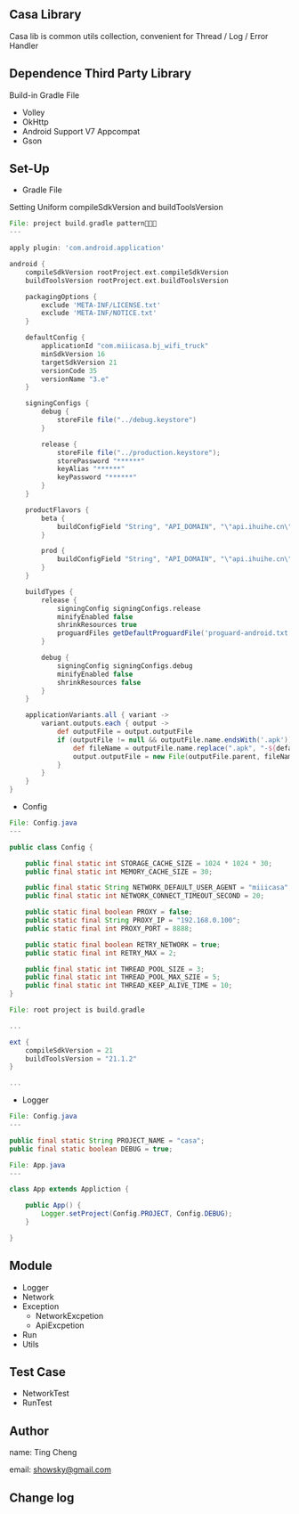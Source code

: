 Casa Library
---
Casa lib is common utils collection, convenient for Thread / Log / Error Handler

Dependence Third Party Library
---
Build-in Gradle File

* Volley
* OkHttp
* Android Support V7 Appcompat
* Gson

Set-Up
---

* Gradle File

Setting Uniform compileSdkVersion and buildToolsVersion

``` gradle
File: project build.gradle pattern
---

apply plugin: 'com.android.application'

android {
    compileSdkVersion rootProject.ext.compileSdkVersion
    buildToolsVersion rootProject.ext.buildToolsVersion

    packagingOptions {
        exclude 'META-INF/LICENSE.txt'
        exclude 'META-INF/NOTICE.txt'
    }

    defaultConfig {
        applicationId "com.miiicasa.bj_wifi_truck"
        minSdkVersion 16
        targetSdkVersion 21
        versionCode 35
        versionName "3.e"
    }

    signingConfigs {
        debug {
            storeFile file("../debug.keystore")
        }

        release {
            storeFile file("../production.keystore");
            storePassword "******"
            keyAlias "******"
            keyPassword "******"
        }
    }

    productFlavors {
        beta {
            buildConfigField "String", "API_DOMAIN", "\"api.ihuihe.cn\""
        }

        prod {
            buildConfigField "String", "API_DOMAIN", "\"api.ihuihe.cn\""
        }
    }

    buildTypes {
        release {
            signingConfig signingConfigs.release
            minifyEnabled false
            shrinkResources true
            proguardFiles getDefaultProguardFile('proguard-android.txt'), 'proguard-rules.pro'
        }

        debug {
            signingConfig signingConfigs.debug
            minifyEnabled false
            shrinkResources false
        }
    }

    applicationVariants.all { variant ->
        variant.outputs.each { output ->
            def outputFile = output.outputFile
            if (outputFile != null && outputFile.name.endsWith('.apk')) {
                def fileName = outputFile.name.replace(".apk", "-${defaultConfig.versionName}-${defaultConfig.versionCode}.apk")
                output.outputFile = new File(outputFile.parent, fileName)
            }
        }
    }
}
```

* Config

```java
File: Config.java
---

public class Config {

    public final static int STORAGE_CACHE_SIZE = 1024 * 1024 * 30;
    public final static int MEMORY_CACHE_SIZE = 30;

    public final static String NETWORK_DEFAULT_USER_AGENT = "miiicasa";
    public final static int NETWORK_CONNECT_TIMEOUT_SECOND = 20;

    public static final boolean PROXY = false;
    public static final String PROXY_IP = "192.168.0.100";
    public static final int PROXY_PORT = 8888;

    public static final boolean RETRY_NETWORK = true;
    public static final int RETRY_MAX = 2;

    public final static int THREAD_POOL_SIZE = 3;
    public final static int THREAD_POOL_MAX_SZIE = 5;
    public final static int THREAD_KEEP_ALIVE_TIME = 10;
}
```


```gradle
File: root project is build.gradle

...

ext {
    compileSdkVersion = 21
    buildToolsVersion = "21.1.2"
}

...
```

* Logger

```java
File: Config.java
---

public final static String PROJECT_NAME = "casa";
public final static boolean DEBUG = true;

```

```java
File: App.java
---

class App extends Appliction {

	public App() {
		Logger.setProject(Config.PROJECT, Config.DEBUG);
	}

}

```

Module
---

* Logger
* Network
* Exception
	* NetworkExcpetion
	* ApiExcpetion
* Run
* Utils

Test Case
---

* NetworkTest
* RunTest

Author
---

name: Ting Cheng

email: showsky@gmail.com

Change log
---